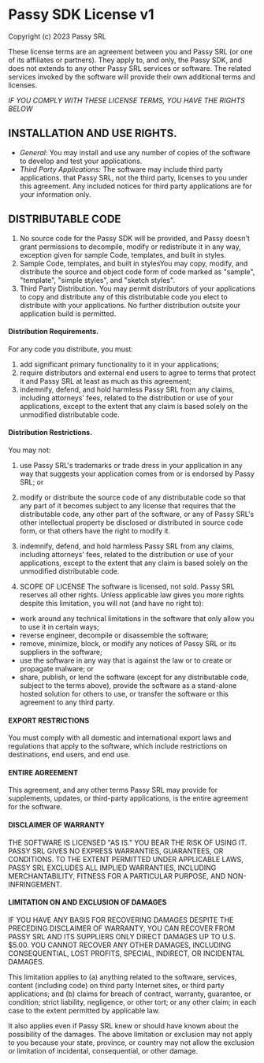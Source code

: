 # Passy SDK License v1

Copyright (c) 2023 Passy SRL

These license terms are an agreement between you and Passy SRL (or one of its affiliates or partners). 
They apply to, and only, the Passy SDK, and does not extends to any other Passy SRL services or software. 
The related services invoked by the software will provide their own additional terms and licenses.

*IF YOU COMPLY WITH THESE LICENSE TERMS, YOU HAVE THE RIGHTS BELOW*

## INSTALLATION AND USE RIGHTS.
* _*General*_: You may install and use any number of copies of the software to develop and test your applications.
* _*Third Party Applications*:_ The software may include third party applications. that Passy SRL, not the third party, licenses to you under this agreement. Any included notices for third party applications are for your information only.

## DISTRIBUTABLE CODE
1. No source code for the Passy SDK will be provided, and Passy doesn't grant permissions to decompile, modify or redistribute it in any way, exception given for sample Code, templates, and built in styles. 
2. Sample Code, templates, and built in stylesYou may copy, modify, and distribute the source and object code form of code marked as "sample", "template", "simple styles", and "sketch styles".
3. Third Party Distribution. You may permit distributors of your applications to copy and distribute any of this distributable code you elect to distribute with your applications. 
     No further distribution outsite your application build is permitted. 

#### Distribution Requirements.

For any code you distribute, you must:
1. add significant primary functionality to it in your applications;
2. require distributors and external end users to agree to terms that protect it and Passy SRL at least as much as this agreement; 
3. indemnify, defend, and hold harmless Passy SRL from any claims, including attorneys' fees, related to the distribution or use of your applications, except to the extent that any claim is based solely on the unmodified distributable code.

#### Distribution Restrictions.

You may not:
1. use Passy SRL's trademarks or trade dress in your application in any way that suggests your application comes from or is endorsed by Passy SRL; or
2. modify or distribute the source code of any distributable code so that any part of it becomes subject to any license that requires that the distributable code, any other part of the software, or any of Passy SRL's other intellectual property be disclosed or distributed in source code form, or that others have the right to modify it.
3. indemnify, defend, and hold harmless Passy SRL from any claims, including attorneys' fees, related to the distribution or use of your applications, except to the extent that any claim is based solely on the unmodified distributable code.

3. SCOPE OF LICENSE
The software is licensed, not sold. Passy SRL reserves all other rights. Unless applicable law gives you more rights despite this limitation, you will not (and have no right to):
* work around any technical limitations in the software that only allow you to use it in certain ways;
* reverse engineer, decompile or disassemble the software;
* remove, minimize, block, or modify any notices of Passy SRL or its suppliers in the software;
* use the software in any way that is against the law or to create or propagate malware; or
* share, publish, or lend the software (except for any distributable code, subject to the terms above), provide the software as a stand-alone hosted solution for others to use, or transfer the software or this agreement to any third party.

#### EXPORT RESTRICTIONS

You must comply with all domestic and international export laws and regulations that apply to the software, which include restrictions on destinations, end users, and end use. 


#### ENTIRE AGREEMENT

This agreement, and any other terms Passy SRL may provide for supplements, updates, or third-party applications, is the entire agreement for the software.

#### DISCLAIMER OF WARRANTY

THE SOFTWARE IS LICENSED "AS IS." YOU BEAR THE RISK OF USING IT. PASSY SRL GIVES NO EXPRESS WARRANTIES, GUARANTEES, OR CONDITIONS. TO THE EXTENT PERMITTED UNDER APPLICABLE LAWS, PASSY SRL EXCLUDES ALL IMPLIED WARRANTIES, INCLUDING MERCHANTABILITY, FITNESS FOR A PARTICULAR PURPOSE, AND NON-INFRINGEMENT.

#### LIMITATION ON AND EXCLUSION OF DAMAGES

IF YOU HAVE ANY BASIS FOR RECOVERING DAMAGES DESPITE THE PRECEDING DISCLAIMER OF WARRANTY, YOU CAN RECOVER FROM PASSY SRL AND ITS SUPPLIERS ONLY DIRECT DAMAGES UP TO U.S. $5.00. YOU CANNOT RECOVER ANY OTHER DAMAGES, INCLUDING CONSEQUENTIAL, LOST PROFITS, SPECIAL, INDIRECT, OR INCIDENTAL DAMAGES.

This limitation applies to (a) anything related to the software, services, content (including code) on third party Internet sites, or third party applications; and (b) claims for breach of contract, warranty, guarantee, or condition; strict liability, negligence, or other tort; or any other claim; in each case to the extent permitted by applicable law.

It also applies even if Passy SRL knew or should have known about the possibility of the damages. The above limitation or exclusion may not apply to you because your state, province, or country may not allow the exclusion or limitation of incidental, consequential, or other damage.